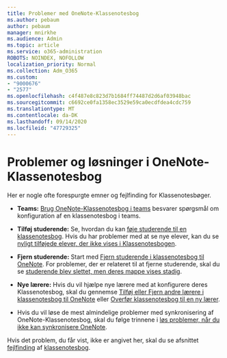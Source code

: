 ```yaml
---
title: Problemer med OneNote-Klassenotesbog
ms.author: pebaum
author: pebaum
manager: mnirkhe
ms.audience: Admin
ms.topic: article
ms.service: o365-administration
ROBOTS: NOINDEX, NOFOLLOW
localization_priority: Normal
ms.collection: Adm_O365
ms.custom:
- "9000676"
- "2577"
ms.openlocfilehash: c4f487e8c823d7b1684ff74487d2d6af03948bac
ms.sourcegitcommit: c6692ce0fa1358ec3529e59ca0ecdfdea4cdc759
ms.translationtype: MT
ms.contentlocale: da-DK
ms.lasthandoff: 09/14/2020
ms.locfileid: "47729325"
---
```

# <a name="onenote-class-notebook-issues-and-resolutions"></a>Problemer og løsninger i OneNote-Klassenotesbog

Her er nogle ofte forespurgte emner og fejlfinding for Klassenotesbøger.

- **Teams:** [Brug OneNote-Klassenotesbog i teams](https://support.office.com/article/bd77f11f-27cd-4d41-bfbd-2b11799f1440) besvarer spørgsmål om konfiguration af en klassenotesbog i teams.

- **Tilføj studerende:** Se, hvordan du kan [føje studerende til en klassenotesbog](https://support.office.com/article/149882af-506a-4689-9fee-39309b97aae8). Hvis du har problemer med at se nye elever, kan du se [nyligt tilføjede elever, der ikke vises i Klassenotesbogen](https://support.office.com/article/4da02c45-b435-4af1-921b-51b8ee40e1c9).

- **Fjern studerende:** Start med [Fjern studerende i klassenotesbog til OneNote](https://support.office.com/article/86dcf019-408f-4de8-8055-eb61f1578c3c). For problemer, der er relateret til at fjerne studerende, skal du se [studerende blev slettet, men deres mappe vises stadig](https://support.office.com/article/0ed81eaa-c14a-436f-bb6f-ce95f130cc71).

- **Nye lærere:** Hvis du vil hjælpe nye lærere med at konfigurere deres Klassenotesbog, skal du gennemse [Tilføj eller Fjern andre lærere i klassenotesbog til OneNote](https://support.office.com/article/fdcb870b-49a7-4a14-9ea6-d817f88026f8) eller [Overfør klassenotesbog til en ny lærer](https://support.office.com/article/84ef5d4a-0eec-4d5b-bc22-1317bc3b9027).

- Hvis du vil løse de mest almindelige problemer med synkronisering af OneNote-Klassenotesbog, skal du følge trinnene i [løs problemer, når du ikke kan synkronisere OneNote](https://support.office.com/article/Fix-issues-when-you-can-t-sync-OneNote-299495ef-66d1-448f-90c1-b785a6968d45).

Hvis det problem, du får vist, ikke er angivet her, skal du se afsnittet [fejlfinding](https://support.office.com/article/class-notebook-ee70aff9-52e8-449f-be6a-7cbc1d65eaea#ID0EAABAAA=Manage&ID0EABAAA=Troubleshoot) af [klassenotesbog](https://support.office.com/article/class-notebook-ee70aff9-52e8-449f-be6a-7cbc1d65eaea). 


